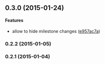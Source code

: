 <a name="0.3.0"></a>
## 0.3.0 (2015-01-24)


#### Features

* allow to hide milestone changes ([e957ac7a](https://github.com/fczbkk/github-issues-extension/commit/e957ac7a11136a9315ae3c48953bdbe75a15908b))


<a name="0.2.2"></a>
### 0.2.2 (2015-01-05)


<a name="0.2.1"></a>
### 0.2.1 (2015-01-04)


